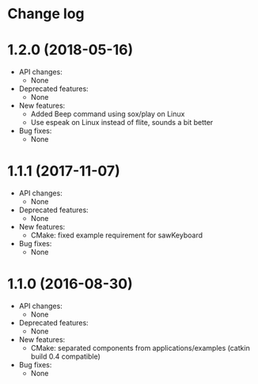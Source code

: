 Change log
==========

1.2.0 (2018-05-16)
==================

* API changes:
  * None
* Deprecated features:
  * None
* New features:
  * Added Beep command using sox/play on Linux
  * Use espeak on Linux instead of flite, sounds a bit better
* Bug fixes:
  * None


1.1.1 (2017-11-07)
==================

* API changes:
  * None
* Deprecated features:
  * None
* New features:
  * CMake: fixed example requirement for sawKeyboard
* Bug fixes:
  * None


1.1.0 (2016-08-30)
==================

* API changes:
  * None
* Deprecated features:
  * None
* New features:
  * CMake: separated components from applications/examples (catkin build 0.4 compatible)
* Bug fixes:
  * None
